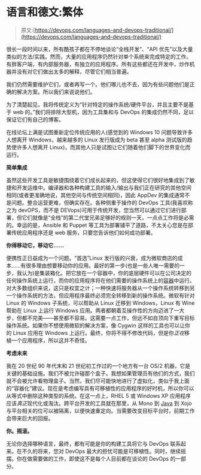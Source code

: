 # 语言和德文:繁体

> 原文:[https://devops.com/languages-and-devops-traditional/](https://devops.com/languages-and-devops-traditional/)

很长一段时间以来，所有酷孩子都在不停地谈论“全栈开发”、“API 优先”以及大量类似的方法/实践。然而，大量的应用程序仍然针对单个系统来完成特定的工作。有胖客户端，有内部服务器，有独立的应用程序。所有这些都还在开发中，炒作机器并没有对它们做出太多的解释，尽管它们相当普遍。

我们仍然需要维护它们，或者再写一个。他们哪儿也不去，因为有些问题他们是正确的解决方案。所以我们来说说他们。

为了清楚起见，我将传统定义为“针对特定的操作系统/硬件平台，并且主要不是基于 web 的。”我们将排除大型机，因为工具集和与 DevOps 的集成仍然不同，足以保证它们有自己的博客。

在线论坛上满是试图重新定位传统应用的人(感觉到的 Windows 10 问题导致许多人想离开 Windows，越来越多的 Linux 发行版成为 beta 甚至 alpha 测试版的趋势使许多人想离开 Linux)，而其他人只是试图让它们随着他们脚下的世界变化而运行。

**简单集成**

虽然这些开发工具是敏捷围绕着它们成长起来的，但这使得它们很好地集成到了敏捷和开发运维中。编译器和各种构建工具的输入/输出与我们正在研究的其他空间相同(或者更准确地说，其他空间与传统空间相同)，因此 AppDev 的集成通常不是问题。整合运营更难，但确实存在。各种侧重于操作的 DevOps 工具(我喜欢称之为 devOPS，而不是 DEVops)可用于传统开发，您当然可以通过它们进行部署，但它们就像是“全栈”的第二代堂兄弟足够好的规则一天，一点点工作将是必需的。幸运的是，Ansible 和 Puppet 等工具为部署铺平了道路，不太关心您是在部署传统应用程序还是 web 服务，只要您告诉他们如何成功部署。

**你得移动它，移动它……**

便携性正日益成为一个问题。“首选”Linux 发行版的兴衰，成为微软商店的成本……有很多理由想要移动你的应用。最好的第一步(也是一些人唯一需要的一步，我认为)是集装箱化。把它放在一个容器中，你的底层硬件可以在公司决定的任何操作系统上运行，而你的应用程序将在他们需要的操作系统上的[容器](https://devops.com/?s=containers)中运行。对大多数组织来说，这只是权宜之计；一种快速将服务器从一个操作系统转移到另一个操作系统的方法，但应用程序最终必须完全转移到新的操作系统。微软有针对 Linux 的 Windows 子系统，可以帮助从 Linux 迁移到 Windows，Linux 有 Wine 帮助在 Linux 上运行 Windows 应用。两者都朝着互操作性的方向迈进了一大步，但都不完美——甚至都不容易。这需要一点工作，但远不如自顶向下重写目标操作系统。如果你不想使用微软的解决方案，像 Cygwin 这样的工具也可以让你的 Linux 应用在 Windows 上运行。最终，你将不得不修改代码，但是你*正在*移植一个应用程序，所以这并不奇怪。

**考虑未来**

我在 20 世纪 90 年代末和 21 世纪初工作过的一个地方有一台 OS/2 机器，它是关键的基础设施。我们不被允许碰那个盒子。我想如果管理员有他们的方式，我们就不会被允许看物理盒子。当然，我们尽可能快地进行了虚拟化，类似于我上面的“容器化”建议。现在是考虑编写具有可移植性的应用程序的好时机，所以你可以从等式中删除这种类型的系统。在这一点上，RHEL 5 或 Windows XP 应用程序应该*真正*现代化或淘汰。跨平台开发的工具就在那里，从 Mono 到 [Java](https://www.java.com) 到 Xojo 与平台相关的位可以被隔离，以便快速重定向。当需要改变目标平台时，前期工作会带来巨大的回报。

**你。摇滚。**

无论你选择哪种语言，最终，都有可能是你的构建工具将它与 DevOps 联系起来。在不久的将来，您对 DevOps 最大的担忧可能是可移植性。同时，继续摇摆。你在做需要做的工作，即使这不是每个人目前都在谈论的 DevOps 的一部分。
